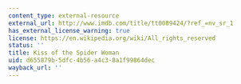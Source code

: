 ```yaml
---
content_type: external-resource
external_url: http://www.imdb.com/title/tt0089424/?ref_=nv_sr_1
has_external_license_warning: true
license: https://en.wikipedia.org/wiki/All_rights_reserved
status: ''
title: Kiss of the Spider Woman
uid: d655879b-5dfc-4b56-a4c3-8a1f99864dec
wayback_url: ''
---
```

